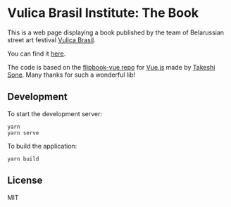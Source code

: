 # Vulica Brasil Institute: The Book

This is a web page displaying a book published by the team of Belarussian street art festival [Vulica Brasil](https://www.vulica-brasil.by/).

You can find it [here](https://book.vulicabrasil.com/).

The code is based on the [flipbook-vue repo](https://github.com/ts1/flipbook-vue) for [Vue.js](https://vuejs.org/) made by [Takeshi Sone](https://github.com/ts1). Many thanks for such a wonderful lib!

## Development

To start the development server:

```
yarn
yarn serve
```

To build the application:

```
yarn build
```

## License

MIT
